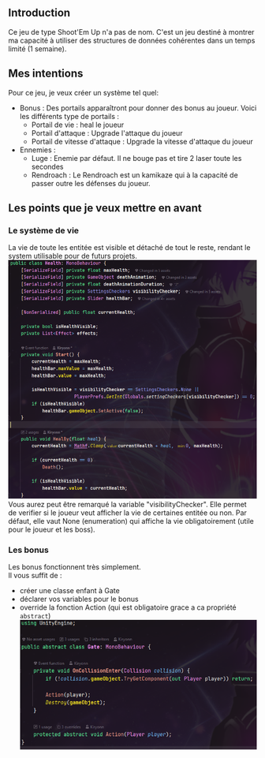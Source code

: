 ## Introduction
Ce jeu de type Shoot'Em Up n'a pas de nom. C'est un jeu destiné à montrer ma capacité à utiliser des structures de données cohérentes dans un temps limité (1 semaine).


## Mes intentions
Pour ce jeu, je veux créer un système tel quel:
- Bonus : Des portails apparaîtront pour donner des bonus au joueur. Voici les différents type de portails :
	- Portail de vie : heal le joueur
	- Portail d'attaque : Upgrade l'attaque du joueur
	- Portail de vitesse d'attaque : Upgrade la vitesse d'attaque du joueur
- Ennemies :
	- Luge : Enemie par défaut. Il ne bouge pas et tire 2 laser toute les secondes
	- Rendroach : Le Rendroach est un kamikaze qui à la capacité de passer outre les défenses du joueur.


## Les points que je veux mettre en avant

### Le système de vie
La vie de toute les entitée est visible et détaché de tout le reste, rendant le system utilisable pour de futurs projets.<br>
![](ReadmeImages/HealthCode.png)<br>
Vous aurez peut être remarqué la variable "visibilityChecker". Elle permet de verifier si le joueur veut afficher la vie de certaines entitée ou non. Par défaut, elle vaut None (enumeration) qui affiche la vie obligatoirement (utile pour le joueur et les boss).

### Les bonus
Les bonus fonctionnent très simplement.<br>
Il vous suffit de :
- créer une classe enfant à Gate
- déclarer vos variables pour le bonus
- override la fonction Action (qui est obligatoire grace a ca propriété `abstract`)
![](ReadmeImages/GateCode.png)
